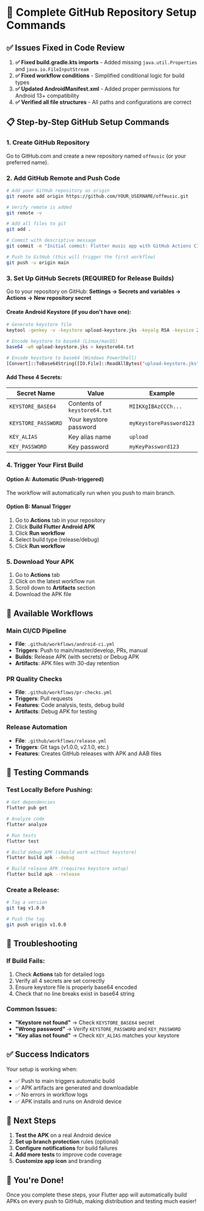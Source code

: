 # 🚀 Complete GitHub Repository Setup Commands

## ✅ Issues Fixed in Code Review

1. **✅ Fixed build.gradle.kts imports** - Added missing `java.util.Properties` and `java.io.FileInputStream`
2. **✅ Fixed workflow conditions** - Simplified conditional logic for build types
3. **✅ Updated AndroidManifest.xml** - Added proper permissions for Android 13+ compatibility
4. **✅ Verified all file structures** - All paths and configurations are correct

## 📋 Step-by-Step GitHub Setup Commands

### 1. Create GitHub Repository
Go to GitHub.com and create a new repository named `offmusic` (or your preferred name).

### 2. Add GitHub Remote and Push Code
```bash
# Add your GitHub repository as origin
git remote add origin https://github.com/YOUR_USERNAME/offmusic.git

# Verify remote is added
git remote -v

# Add all files to git
git add .

# Commit with descriptive message
git commit -m "Initial commit: Flutter music app with GitHub Actions CI/CD"

# Push to GitHub (this will trigger the first workflow)
git push -u origin main
```

### 3. Set Up GitHub Secrets (REQUIRED for Release Builds)

Go to your repository on GitHub:
**Settings → Secrets and variables → Actions → New repository secret**

#### Create Android Keystore (if you don't have one):
```bash
# Generate keystore file
keytool -genkey -v -keystore upload-keystore.jks -keyalg RSA -keysize 2048 -validity 10000 -alias upload

# Encode keystore to base64 (Linux/macOS)
base64 -w0 upload-keystore.jks > keystore64.txt

# Encode keystore to base64 (Windows PowerShell)
[Convert]::ToBase64String([IO.File]::ReadAllBytes("upload-keystore.jks")) | Out-File -Encoding ASCII keystore64.txt
```

#### Add These 4 Secrets:
| Secret Name | Value | Example |
|-------------|-------|---------|
| `KEYSTORE_BASE64` | Contents of `keystore64.txt` | `MIIKXgIBAzCCCh...` |
| `KEYSTORE_PASSWORD` | Your keystore password | `myKeystorePassword123` |
| `KEY_ALIAS` | Key alias name | `upload` |
| `KEY_PASSWORD` | Key password | `myKeyPassword123` |

### 4. Trigger Your First Build

#### Option A: Automatic (Push-triggered)
The workflow will automatically run when you push to main branch.

#### Option B: Manual Trigger
1. Go to **Actions** tab in your repository
2. Click **Build Flutter Android APK**
3. Click **Run workflow**
4. Select build type (release/debug)
5. Click **Run workflow**

### 5. Download Your APK
1. Go to **Actions** tab
2. Click on the latest workflow run
3. Scroll down to **Artifacts** section
4. Download the APK file

## 🔧 Available Workflows

### Main CI/CD Pipeline
- **File**: `.github/workflows/android-ci.yml`
- **Triggers**: Push to main/master/develop, PRs, manual
- **Builds**: Release APK (with secrets) or Debug APK
- **Artifacts**: APK files with 30-day retention

### PR Quality Checks
- **File**: `.github/workflows/pr-checks.yml`
- **Triggers**: Pull requests
- **Features**: Code analysis, tests, debug build
- **Artifacts**: Debug APK for testing

### Release Automation
- **File**: `.github/workflows/release.yml`
- **Triggers**: Git tags (v1.0.0, v2.1.0, etc.)
- **Features**: Creates GitHub releases with APK and AAB files

## 🎯 Testing Commands

### Test Locally Before Pushing:
```bash
# Get dependencies
flutter pub get

# Analyze code
flutter analyze

# Run tests
flutter test

# Build debug APK (should work without keystore)
flutter build apk --debug

# Build release APK (requires keystore setup)
flutter build apk --release
```

### Create a Release:
```bash
# Tag a version
git tag v1.0.0

# Push the tag
git push origin v1.0.0
```

## 🚨 Troubleshooting

### If Build Fails:
1. Check **Actions** tab for detailed logs
2. Verify all 4 secrets are set correctly
3. Ensure keystore file is properly base64 encoded
4. Check that no line breaks exist in base64 string

### Common Issues:
- **"Keystore not found"** → Check `KEYSTORE_BASE64` secret
- **"Wrong password"** → Verify `KEYSTORE_PASSWORD` and `KEY_PASSWORD`
- **"Key alias not found"** → Check `KEY_ALIAS` matches your keystore

## ✅ Success Indicators

Your setup is working when:
- ✅ Push to main triggers automatic build
- ✅ APK artifacts are generated and downloadable
- ✅ No errors in workflow logs
- ✅ APK installs and runs on Android device

## 📱 Next Steps

1. **Test the APK** on a real Android device
2. **Set up branch protection** rules (optional)
3. **Configure notifications** for build failures
4. **Add more tests** to improve code coverage
5. **Customize app icon** and branding

## 🎉 You're Done!

Once you complete these steps, your Flutter app will automatically build APKs on every push to GitHub, making distribution and testing much easier!
